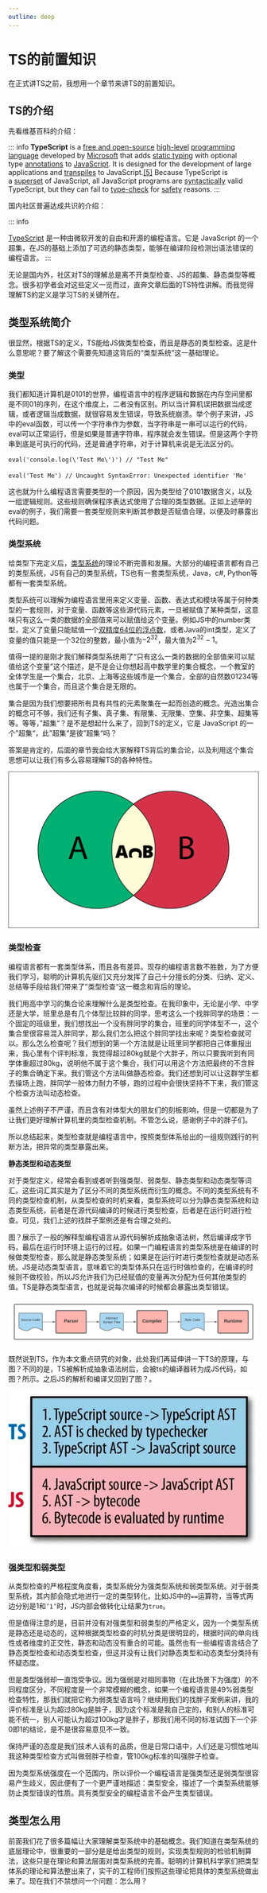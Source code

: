 ```yaml
---
outline: deep
---
```


# TS的前置知识

在正式讲TS之前，我想用一个章节来讲TS的前置知识。

## TS的介绍

先看维基百科的介绍：

::: info
**TypeScript** is a [free and open-source](https://en.wikipedia.org/wiki/Free_and_open-source) [high-level](https://en.wikipedia.org/wiki/High-level_programming_language) [programming language](https://en.wikipedia.org/wiki/Programming_language) developed by [Microsoft](https://en.wikipedia.org/wiki/Microsoft) that adds [static typing](https://en.wikipedia.org/wiki/Static_typing) with optional type [annotations](https://en.wikipedia.org/wiki/Annotation) to [JavaScript](https://en.wikipedia.org/wiki/JavaScript). It is designed for the development of large applications and [transpiles](https://en.wikipedia.org/wiki/Source-to-source_compiler) to JavaScript.[[5]](https://en.wikipedia.org/wiki/TypeScript#cite_note-5) Because TypeScript is a [superset](https://en.wikipedia.org/wiki/Superset) of JavaScript, all JavaScript programs are [syntactically](https://en.wikipedia.org/wiki/Syntax_(programming_languages)) valid TypeScript, but they can fail to [type-check](https://en.wikipedia.org/wiki/Type_system#Type_checking) for [safety](https://en.wikipedia.org/wiki/Type_safety) reasons.
:::

国内社区普遍达成共识的介绍：

::: info

[TypeScript](https://link.juejin.cn/?target=https%3A%2F%2Fwww.typescriptlang.org%2F) 是一种由微软开发的自由和开源的编程语言。它是 JavaScript 的一个超集，在JS的基础上添加了可选的静态类型，能够在编译阶段检测出语法错误的编程语言。
:::

无论是国内外，社区对TS的理解总是离不开类型检查、JS的超集、静态类型等概念。很多初学者会对这些定义一览而过，直奔文章后面的TS特性讲解。而我觉得理解TS的定义是学习TS的关键所在。

## 类型系统简介

很显然，根据TS的定义，TS能给JS做类型检查，而且是静态的类型检查。这是什么意思呢？要了解这个需要先知道这背后的“类型系统”这一基础理论。

### **类型**

我们都知道计算机是0101的世界，编程语言中的程序逻辑和数据在内存空间里都是不同01的序列，在这个维度上，二者没有区别。所以当计算机误把数据当成逻辑，或者逻辑当成数据，就很容易发生错误，导致系统崩溃。举个例子来讲，JS中的eval函数，可以传一个字符串作为参数，当字符串是一串可以运行的代码，eval可以正常运行，但是如果是普通字符串，程序就会发生错误。但是这两个字符串到底是可执行的代码，还是普通字符串，对于计算机来说是无法区分的。

```tsx
eval('console.log(\'Test Me\')') // "Test Me"

eval('Test Me') // Uncaught SyntaxError: Unexpected identifier 'Me'
```

这也就为什么编程语言需要类型的一个原因，因为类型给了0101数据含义，以及一组逻辑规则。这些规则确保程序表达式使用了合理的类型数据。正如上述举的eval的例子，我们需要一套类型规则来判断其参数是否赋值合理，以便及时暴露出代码问题。

### **类型系统**

给类型下完定义后，[类型系统](https://en.wikipedia.org/wiki/Type_system)的理论不断完善和发展。大部分的编程语言都有自己的类型系统，JS有自己的类型系统，TS也有一套类型系统，Java，c#, Python等都有一套类型系统。

类型系统可以理解为编程语言里用来定义变量、函数、表达式和模块等属于何种类型的一套规则，对于变量、函数等这些源代码元素，一旦被赋值了某种类型，这意味只有这么一类的数据的全部值来可以赋值给这个变量。例如JS中的number类型，定义了变量只能赋值一个[双精度64位的浮点数](https://en.wikipedia.org/wiki/Double-precision_floating-point_format)，或者Java的int类型，定义了变量的值只能是一个32位的整数，最小值为$-2^{32}$，最大值为$2^{32}-1$。

值得一提的是刚才我们解释类型系统用了“只有这么一类的数据的全部值来可以赋值给这个变量”这个描述，是不是会让你想起高中数学里的集合概念，一个教室的全体学生是一个集合，北京、上海等这些城市是一个集合，全部的自然数01234等也属于一个集合，而且这个集合是无限的。

集合是因为我们想要把所有具有共性的元素聚集在一起而创造的概念。光造出集合的概念可不够，我们还有子集、真子集、有限集、无限集、空集、非空集、超集等等。等等，”超集“？是不是想起什么来了，回到TS的定义，它是 JavaScript 的一个”超集“，此”超集“是彼”超集“吗？

答案是肯定的，后面的章节我会给大家解释TS背后的集合论，以及利用这个集合思想可以让我们有多么容易理解TS的各种特性。

![alt text](./images/image.png)

### **类型检查**

编程语言都有一套类型体系，而且各有差异。现存的编程语言数不胜数，为了方便我们学习，聪明的计算机先驱们又充分发挥了自己十分擅长的分类、归纳、定义、总结等手段给我们带来了”类型检查“这一概念和背后的理论。

我们用高中学习的集合论来理解什么是类型检查。在我印象中，无论是小学、中学还是大学，班里总是有几个体型比较胖的同学，思考这么一个找胖同学的场景：一个固定的班级里，我们想找出一个没有胖同学的集合，班里的同学体型不一，这个集合里很容易混入胖同学，那么我们怎么把这个胖同学找出来呢？类型检查就可以。那么怎么检查呢？我们想到的第一个方法就是让班里同学都把自己体重报出来，我心里有个评判标准，我觉得超过80kg就是个大胖子，所以只要我听到有同学体重超过80kg，说明他不属于这个集合，我们可以用这个方法把最终的不含胖子的集合确定下来。我们管这个方法叫做静态检查。我们还想到可以让这群学生都去操场上跑，胖同学一般体力耐力不够，跑的过程中会很快坚持不下来，我们管这个检查方法叫动态检查。

虽然上述例子不严谨，而且含有对体型大的朋友们的刻板影响，但是一切都是为了让我们更好理解计算机里的类型检查机制。不管怎么说，感谢例子中的胖子们。

所以总结起来，类型检查就是编程语言中，按照类型体系给出的一组规则践行的判断方法，把异常的类型暴露出来。

**静态类型和动态类型**

对于类型定义，经常会看到或者听到强类型、弱类型、静态类型和动态类型等词汇。这些词汇其实是为了区分不同的类型系统而衍生的概念。不同的类型系统有不同的类型检查机制，从类型检查的时机来看，类型系统可以分为静态类型系统和动态类型系统，前者是在源代码编译的时候进行类型检查，后者是在运行时进行检查。可见，我们上述的找胖子案例还是有合理之处的。

图？展示了一般的解释型编程语言从源代码解析成抽象语法树，然后编译成字节码，最后在运行时环境上运行的过程。如果一门编程语言的类型系统是在编译的时候做类型检查，那么就是静态类型系统；如果是在运行时进行类型检查就是动态系统。JS是动态类型语言，意味着它的类型体系只在运行时做检查的，在编译的时候则不做校验，所以JS允许我们为已经赋值的变量再次分配为任何其他类型的值。TS是静态类型语言，也就是说每次编译的时候都会暴露出类型错误。

![alt text](./images/image-1.png)

既然说到TS，作为本文重点研究的对象，此处我们再延伸讲一下TS的原理，与图？不同的是，TS被解析成抽象语法树后，会被ts的编译器转为成JS代码，如图？所示。之后JS的解析和编译又回到了图？。

![alt text](./images/image-2.png)

### **强类型和弱类型**

从类型检查的严格程度角度看，类型系统分为强类型系统和弱类型系统。对于弱类型系统，其内部会隐式地进行一定的类型转化，比如JS中的`==`运算符，当等式两边分别是1和`’1’`时，JS内部会做转化让结果为`true`。

但是值得注意的是，目前并没有对强类型和弱类型的严格定义，因为一个类型系统是静态还是动态的，这种根据类型检查的时机分类是很明显的，根据时间的单向线性或者维度的正交性，静态和动态没有重合的可能。虽然也有一些编程语言结合了静态类型检查和动态类型检查，但这并没有让我们对静态类型和动态类型分类持有怀疑态度。

但是类型强弱却一直饱受争议。因为强弱是对相同事物（在此场景下为强度）的不同程度区分，不同程度是一个非常模糊的概念，如果一个编程语言是49%弱类型检查特性，那我们就把它称为弱类型语言吗？继续用我们的找胖子案例来讲，我的评价标准是认为超过80kg是胖子，因为这个标准是我自己定的，和别人的标准可能不统一，别人可能认为超过100kg才是胖子，那我们用不同的标准试图下一个非0即1的结论，是不是很容易意见不一致。

保持严谨的态度是我们技术人该有的品质，但是日常口语中，人们还是习惯性地叫我这种类型检查方式叫做弱胖子检查，管100kg标准的叫强胖子检查。

因为类型系统强度在一个范围内，所以评价一个编程语言是强类型还是弱类型很容易产生歧义，因此便有了一个更严谨地描述：类型安全，描述了一个类型系统能够防止类型错误的性质。具有类型安全的编程语言不会产生类型错误。

## **类型怎么用**

前面我们花了很多篇幅让大家理解类型系统中的基础概念。我们知道在类型系统的底层理论中，很重要的一部分是是给出类型的规则，实现类型规则的检验机制算法，这些只是在理论和算法层面对类型系统的完善。聪明的计算机科学家们把类型体系的理论和算法整出来了，实干的工程师们按照这些理论把具体的类型系统做出来了。现在我们不禁想问一个问题：怎么用？

